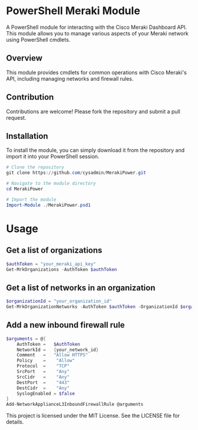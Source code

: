 # PowerShell Meraki Module

A PowerShell module for interacting with the Cisco Meraki Dashboard API. This module allows you to manage various aspects of your Meraki network using PowerShell cmdlets.

## Overview

This module provides cmdlets for common operations with Cisco Meraki's API, including managing networks and firewall rules.

## Contribution

Contributions are welcome! Please fork the repository and submit a pull request.

## Installation

To install the module, you can simply download it from the repository and import it into your PowerShell session.

```powershell
# Clone the repository
git clone https://github.com/cysadmin/MerakiPower.git

# Navigate to the module directory
cd MerakiPower

# Import the module
Import-Module ./MerakiPower.psd1
```

# Usage
## Get a list of organizations
```powershell
$authToken = "your_meraki_api_key"
Get-MrkOrganizations -AuthToken $authToken
```

## Get a list of networks in an organization
```powershell
$organizationId = "your_organization_id"
Get-MrkOrganizationNetworks -AuthToken $authToken -OrganizationId $organizationId
```

## Add a new inbound firewall rule
```powershell
$arguments = @{
    AuthToken =   $AuthToken
    NetworkId =   {your_network_id}
    Comment   =   "Allow HTTPS"
    Policy    =    "Allow"
    Protocol  =    "TCP"
    SrcPort   =    "Any"
    SrcCidr   =    "Any"
    DestPort  =    "443"
    DestCidr  =    "Any"
    SyslogEnabled = $false
}
Add-NetworkApplianceL3InboundFirewallRule @arguments
```

This project is licensed under the MIT License. See the LICENSE file for details.
